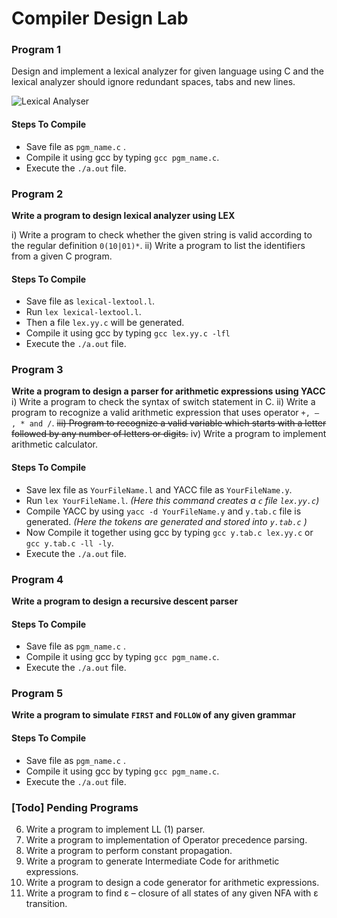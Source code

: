 Compiler Design Lab
===================

### Program 1

Design and implement a lexical analyzer for given language using C and the lexical analyzer should ignore redundant spaces, tabs and new lines.

![Lexical Analyser](https://raw.githubusercontent.com/beingfranklin/Compiler-Design-Lab/master/LexicalAnalyser.png)

#### Steps To Compile
* Save file as `pgm_name.c` .
* Compile it using gcc by typing `gcc pgm_name.c`.
* Execute the `./a.out` file.

### Program  2

**Write a program to design lexical analyzer using LEX**

i) Write a program to check whether the given string is valid according to the regular definition   `0(10|01)*`.
ii) Write a program to list the identifiers from a given C program.

#### Steps To Compile
* Save file as `lexical-lextool.l`.
* Run `lex lexical-lextool.l`.
* Then a file `lex.yy.c` will be generated.
* Compile it using gcc by typing `gcc lex.yy.c -lfl`
* Execute the `./a.out` file.


### Program 3

**Write a program to design a parser for arithmetic expressions using YACC**
i) Write a program to check the syntax of switch statement in C.
ii) Write a program to recognize a valid arithmetic expression that uses operator `+, – , * and /`.
~~iii) Program to recognize a valid variable which starts with a letter followed by any   number of letters or digits.~~
iv) Write a program to implement arithmetic calculator.


#### Steps To Compile
* Save lex file as `YourFileName.l` and YACC file as `YourFileName.y`.
* Run `lex YourFileName.l`. *(Here this command creates a `c` file `lex.yy.c`)*
* Compile YACC by using `yacc -d YourFileName.y` and `y.tab.c` file is generated. *(Here the tokens are generated and stored into `y.tab.c` )*
* Now Compile it together using gcc by typing `gcc y.tab.c lex.yy.c` or  `gcc y.tab.c -ll -ly`.
* Execute the `./a.out` file.

### Program 4

**Write a program to design a recursive descent parser**

#### Steps To Compile
* Save file as `pgm_name.c` .
* Compile it using gcc by typing `gcc pgm_name.c`.
* Execute the `./a.out` file.

### Program 5

**Write a program to simulate `FIRST` and `FOLLOW` of any given grammar**

#### Steps To Compile
* Save file as `pgm_name.c` .
* Compile it using gcc by typing `gcc pgm_name.c`.
* Execute the `./a.out` file.

### [Todo] Pending Programs

6. Write a program to implement LL (1) parser.
7. Write a program to implementation of Operator precedence parsing. 
8. Write a program to perform constant propagation.
9. Write a program to generate Intermediate Code for arithmetic expressions.
10. Write a program to design a code generator for arithmetic expressions.
11. Write a program to find ε – closure of all states of any given NFA with ε transition.
